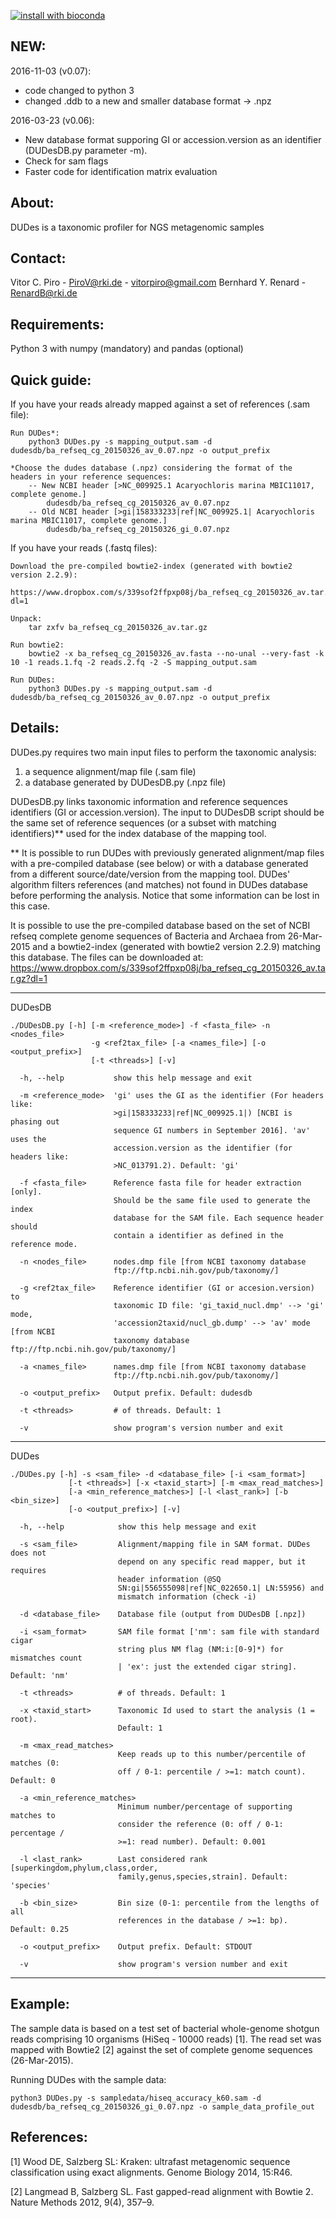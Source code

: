 [![install with bioconda](https://img.shields.io/badge/install%20with-bioconda-brightgreen.svg?style=flat-square)](http://bioconda.github.io/recipes/dudes/README.html)

NEW:
----
2016-11-03 (v0.07):
- code changed to python 3
- changed .ddb to a new and smaller database format -> .npz

2016-03-23 (v0.06):
- New database format supporing GI or accession.version as an identifier (DUDesDB.py parameter -m).
- Check for sam flags
- Faster code for identification matrix evaluation

About:
------
DUDes is a taxonomic profiler for NGS metagenomic samples

Contact:
--------
Vitor C. Piro - PiroV@rki.de - vitorpiro@gmail.com
Bernhard Y. Renard - RenardB@rki.de

Requirements:
-------------
Python 3 with numpy (mandatory) and pandas (optional)

Quick guide:
------------
If you have your reads already mapped against a set of references (.sam file):
	
	Run DUDes*:
		python3 DUDes.py -s mapping_output.sam -d dudesdb/ba_refseq_cg_20150326_av_0.07.npz -o output_prefix

	*Choose the dudes database (.npz) considering the format of the headers in your reference sequences:
		-- New NCBI header [>NC_009925.1 Acaryochloris marina MBIC11017, complete genome.]
			dudesdb/ba_refseq_cg_20150326_av_0.07.npz
		-- Old NCBI header [>gi|158333233|ref|NC_009925.1| Acaryochloris marina MBIC11017, complete genome.]
			dudesdb/ba_refseq_cg_20150326_gi_0.07.npz
			

If you have your reads (.fastq files):
	
	Download the pre-compiled bowtie2-index (generated with bowtie2 version 2.2.9):
		https://www.dropbox.com/s/339sof2ffpxp08j/ba_refseq_cg_20150326_av.tar.gz?dl=1
		
	Unpack:
		tar zxfv ba_refseq_cg_20150326_av.tar.gz
		
	Run bowtie2:
		bowtie2 -x ba_refseq_cg_20150326_av.fasta --no-unal --very-fast -k 10 -1 reads.1.fq -2 reads.2.fq -2 -S mapping_output.sam
	
	Run DUDes:
		python3 DUDes.py -s mapping_output.sam -d dudesdb/ba_refseq_cg_20150326_av_0.07.npz -o output_prefix
		
Details:
--------

DUDes.py requires two main input files to perform the taxonomic analysis:
1) a sequence alignment/map file (.sam file)
2) a database generated by DUDesDB.py (.npz file)

DUDesDB.py links taxonomic information and reference sequences identifiers (GI or accession.version). The input to DUDesDB script should be the same set of reference sequences (or a subset with matching identifiers)** used for the index database of the mapping tool.

** It is possible to run DUDes with previously generated alignment/map files with a pre-compiled database (see below) or with a database generated from a different source/date/version from the mapping tool. DUDes' algorithm filters references (and matches) not found in DUDes database before performing the analysis. Notice that some information can be lost in this case.
	
It is possible to use the pre-compiled database based on the set of NCBI refseq complete genome sequences of Bacteria and Archaea from 26-Mar-2015 and a bowtie2-index (generated with bowtie2 version 2.2.9) matching this database. The files can be downloaded at: https://www.dropbox.com/s/339sof2ffpxp08j/ba_refseq_cg_20150326_av.tar.gz?dl=1
	
------
DUDesDB

	./DUDesDB.py [-h] [-m <reference_mode>] -f <fasta_file> -n <nodes_file>
					  -g <ref2tax_file> [-a <names_file>] [-o <output_prefix>]
					  [-t <threads>] [-v]

	  -h, --help           show this help message and exit
	  
	  -m <reference_mode>  'gi' uses the GI as the identifier (For headers like:
						   >gi|158333233|ref|NC_009925.1|) [NCBI is phasing out
						   sequence GI numbers in September 2016]. 'av' uses the
						   accession.version as the identifier (for headers like:
						   >NC_013791.2). Default: 'gi'
						   
	  -f <fasta_file>      Reference fasta file for header extraction [only].
						   Should be the same file used to generate the index
						   database for the SAM file. Each sequence header should
						   contain a identifier as defined in the reference mode.
						   
	  -n <nodes_file>      nodes.dmp file [from NCBI taxonomy database
						   ftp://ftp.ncbi.nih.gov/pub/taxonomy/]
						   
	  -g <ref2tax_file>    Reference identifier (GI or accesion.version) to
						   taxonomic ID file: 'gi_taxid_nucl.dmp' --> 'gi' mode,
						   'accession2taxid/nucl_gb.dump' --> 'av' mode [from NCBI
						   taxonomy database ftp://ftp.ncbi.nih.gov/pub/taxonomy/]
						   
	  -a <names_file>      names.dmp file [from NCBI taxonomy database
						   ftp://ftp.ncbi.nih.gov/pub/taxonomy/]
						   
	  -o <output_prefix>   Output prefix. Default: dudesdb
	  
	  -t <threads>         # of threads. Default: 1
	  
	  -v                   show program's version number and exit

  
------
DUDes

	./DUDes.py [-h] -s <sam_file> -d <database_file> [-i <sam_format>]
				 [-t <threads>] [-x <taxid_start>] [-m <max_read_matches>]
				 [-a <min_reference_matches>] [-l <last_rank>] [-b <bin_size>]
				 [-o <output_prefix>] [-v]

	  -h, --help            show this help message and exit
	  
	  -s <sam_file>         Alignment/mapping file in SAM format. DUDes does not
							depend on any specific read mapper, but it requires
							header information (@SQ
							SN:gi|556555098|ref|NC_022650.1| LN:55956) and
							mismatch information (check -i)
							
	  -d <database_file>    Database file (output from DUDesDB [.npz])
	  
	  -i <sam_format>       SAM file format ['nm': sam file with standard cigar
							string plus NM flag (NM:i:[0-9]*) for mismatches count
							| 'ex': just the extended cigar string]. Default: 'nm'
							
	  -t <threads>          # of threads. Default: 1
	  
	  -x <taxid_start>      Taxonomic Id used to start the analysis (1 = root).
							Default: 1
							
	  -m <max_read_matches>
							Keep reads up to this number/percentile of matches (0:
							off / 0-1: percentile / >=1: match count). Default: 0
							
	  -a <min_reference_matches>
							Minimum number/percentage of supporting matches to
							consider the reference (0: off / 0-1: percentage /
							>=1: read number). Default: 0.001
							
	  -l <last_rank>        Last considered rank [superkingdom,phylum,class,order,
							family,genus,species,strain]. Default: 'species'
							
	  -b <bin_size>         Bin size (0-1: percentile from the lengths of all
							references in the database / >=1: bp). Default: 0.25
							
	  -o <output_prefix>    Output prefix. Default: STDOUT
	  
	  -v                    show program's version number and exit

------

Example:
---------

The sample data is based on a test set of bacterial whole-genome shotgun reads comprising 10 organisms (HiSeq - 10000 reads) [1].
The read set was mapped with Bowtie2 [2] against the set of complete genome sequences (26-Mar-2015).

Running DUDes with the sample data:

	python3 DUDes.py -s sampledata/hiseq_accuracy_k60.sam -d dudesdb/ba_refseq_cg_20150326_gi_0.07.npz -o sample_data_profile_out

References:
-----------

[1] Wood DE, Salzberg SL: Kraken: ultrafast metagenomic sequence classification using exact alignments. Genome Biology 2014, 15:R46.

[2] Langmead B, Salzberg SL. Fast gapped-read alignment with Bowtie 2. Nature Methods 2012, 9(4), 357–9.
